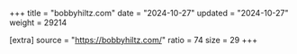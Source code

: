 +++
title = "bobbyhiltz.com"
date = "2024-10-27"
updated = "2024-10-27"
weight = 29214

[extra]
source = "https://bobbyhiltz.com/"
ratio = 74
size = 29
+++
